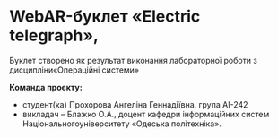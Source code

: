 # WebAR-буклет «Electric telegraph», 
Буклет створено як результат виконання лабораторної роботи з дисципліни«Операційні системи» 

**Команда проєкту:**
- студент(ка) Прохорова Ангеліна Геннадіївна, група АІ-242
- викладач – Блажко О.А., доцент кафедри інформаційних систем Національногоуніверситету «Одеська політехніка».
